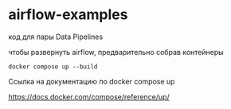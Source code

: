 # airflow-examples
код для пары Data Pipelines

чтобы развернуть airflow, предварительно собрав контейнеры
~~~
docker compose up --build
~~~
Ссылка на документацию по docker compose up

https://docs.docker.com/compose/reference/up/
